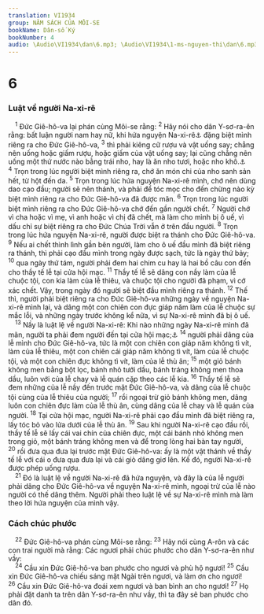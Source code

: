 ```yaml
---
translation: VI1934
group: NĂM SÁCH CỦA MÔI-SE
bookName: Dân-số Ký 
bookNumber: 4
audio: \Audio\VI1934\dan\6.mp3; \Audio\VI1934\1-ms-nguyen-thi\dan\6.mp3
---
```


<div class="title"><h1>6</h1><h3>Luật về người Na-xi-rê</h3></div>
<span class="verse dan_6_1"> <sup>1</sup> Đức Giê-hô-va lại phán cùng Môi-se rằng: </span>
<span class="verse dan_6_2"><sup>2</sup> Hãy nói cho dân Y-sơ-ra-ên rằng: bất luận người nam hay nữ, khi hứa nguyện Na-xi-rê<a data-toggle="tooltip" data-placement="bottom" title="Nghĩa là: biệt riêng ra">⚓</a> đặng biệt mình riêng ra cho Đức Giê-hô-va, </span>
<span class="verse dan_6_3"><sup>3</sup> thì phải kiêng cữ rượu và vật uống say; chẳng nên uống hoặc giấm rượu, hoặc giấm của vật uống say; lại cũng chẳng nên uống một thứ nước nào bằng trái nho, hay là ăn nho tươi, hoặc nho khô.<a data-toggle="tooltip" data-placement="bottom" title="Lu 1:15">⚓</a></span>
<span class="verse dan_6_4"><sup>4</sup> Trọn trong lúc người biệt mình riêng ra, chớ ăn món chi của nho sanh sản hết, từ hột đến da. </span>
<span class="verse dan_6_5"><sup>5</sup> Trọn trong lúc hứa nguyện Na-xi-rê mình, chớ nên dùng dao cạo đầu; người sẽ nên thánh, và phải để tóc mọc cho đến chừng nào kỳ biệt mình riêng ra cho Đức Giê-hô-va đã được mãn. </span>
<span class="verse dan_6_6"><sup>6</sup> Trọn trong lúc người biệt mình riêng ra cho Đức Giê-hô-va chớ đến gần người chết. </span>
<span class="verse dan_6_7"><sup>7</sup> Người chớ vì cha hoặc vì mẹ, vì anh hoặc vì chị đã chết, mà làm cho mình bị ô uế, vì dấu chỉ sự biệt riêng ra cho Đức Chúa Trời vẫn ở trên đầu người. </span>
<span class="verse dan_6_8"><sup>8</sup> Trọn trong lúc hứa nguyện Na-xi-rê, người được biệt ra thánh cho Đức Giê-hô-va. </span>
<span class="verse dan_6_9"><sup>9</sup> Nếu ai chết thình lình gần bên người, làm cho ô uế đầu mình đã biệt riêng ra thánh, thì phải cạo đầu mình trong ngày được sạch, tức là ngày thứ bảy; </span>
<span class="verse dan_6_10"><sup>10</sup> qua ngày thứ tám, người phải đem hai chim cu hay là hai bồ câu con đến cho thầy tế lễ tại cửa hội mạc. </span>
<span class="verse dan_6_11"><sup>11</sup> Thầy tế lễ sẽ dâng con nầy làm của lễ chuộc tội, con kia làm của lễ thiêu, và chuộc tội cho người đã phạm, vì cớ xác chết. Vậy, trong ngày đó người sẽ biệt đầu mình riêng ra thánh. </span>
<span class="verse dan_6_12"><sup>12</sup> Thế thì, người phải biệt riêng ra cho Đức Giê-hô-va những ngày về nguyện Na-xi-rê mình lại, và dâng một con chiên con đực giáp năm làm của lễ chuộc sự mắc lỗi, và những ngày trước không kể nữa, vì sự Na-xi-rê mình đã bị ô uế. <br/></span>
<span class="verse dan_6_13"> <sup>13</sup> Nầy là luật lệ về người Na-xi-rê: Khi nào những ngày Na-xi-rê mình đã mãn, người ta phải đem người đến tại cửa hội mạc;<a data-toggle="tooltip" data-placement="bottom" title="Cong 21:23-24">⚓</a></span>
<span class="verse dan_6_14"><sup>14</sup> người phải dâng của lễ mình cho Đức Giê-hô-va, tức là một con chiên con giáp năm không tì vít, làm của lễ thiêu, một con chiên cái giáp năm không tì vít, làm của lễ chuộc tội, và một con chiên đực không tì vít, làm của lễ thù ân; </span>
<span class="verse dan_6_15"><sup>15</sup> một giỏ bánh không men bằng bột lọc, bánh nhỏ tưới dầu, bánh tráng không men thoa dầu, luôn với của lễ chay và lễ quán cặp theo các lễ kia. </span>
<span class="verse dan_6_16"><sup>16</sup> Thầy tế lễ sẽ đem những của lễ nầy đến trước mặt Đức Giê-hô-va, và dâng của lễ chuộc tội cùng của lễ thiêu của người; </span>
<span class="verse dan_6_17"><sup>17</sup> rồi ngoại trừ giỏ bánh không men, dâng luôn con chiên đực làm của lễ thù ân, cùng dâng của lễ chay và lễ quán của người. </span>
<span class="verse dan_6_18"><sup>18</sup> Tại cửa hội mạc, người Na-xi-rê phải cạo đầu mình đã biệt riêng ra, lấy tóc bỏ vào lửa dưới của lễ thù ân. </span>
<span class="verse dan_6_19"><sup>19</sup> Sau khi người Na-xi-rê cạo đầu rồi, thầy tế lễ sẽ lấy cái vai chín của chiên đực, một cái bánh nhỏ không men trong giỏ, một bánh tráng không men và để trong lòng hai bàn tay người, </span>
<span class="verse dan_6_20"><sup>20</sup> rồi đưa qua đưa lại trước mặt Đức Giê-hô-va: ấy là một vật thánh về thầy tế lễ với cái o đưa qua đưa lại và cái giò dâng giơ lên. Kế đó, người Na-xi-rê được phép uống rượu. <br/></span>
<span class="verse dan_6_21"> <sup>21</sup> Đó là luật lệ về người Na-xi-rê đã hứa nguyện, và đây là của lễ người phải dâng cho Đức Giê-hô-va về nguyện Na-xi-rê mình, ngoại trừ của lễ nào người có thế dâng thêm. Người phải theo luật lệ về sự Na-xi-rê mình mà làm theo lời hứa nguyện của mình vậy. <br/></span>
<div class="title"><h3>Cách chúc phước</h3></div>
<span class="verse dan_6_22"> <sup>22</sup> Đức Giê-hô-va phán cùng Môi-se rằng: </span>
<span class="verse dan_6_23"><sup>23</sup> Hãy nói cùng A-rôn và các con trai người mà rằng: Các ngươi phải chúc phước cho dân Y-sơ-ra-ên như vầy: <br/></span>
<span class="verse dan_6_24"> <sup>24</sup> Cầu xin Đức Giê-hô-va ban phước cho ngươi và phù hộ ngươi! </span>
<span class="verse dan_6_25"><sup>25</sup> Cầu xin Đức Giê-hô-va chiếu sáng mặt Ngài trên ngươi, và làm ơn cho ngươi! </span>
<span class="verse dan_6_26"><sup>26</sup> Cầu xin Đức Giê-hô-va đoái xem ngươi và ban bình an cho ngươi! </span>
<span class="verse dan_6_27"><sup>27</sup> Họ phải đặt danh ta trên dân Y-sơ-ra-ên như vầy, thì ta đây sẽ ban phước cho dân đó. <br/></span>
